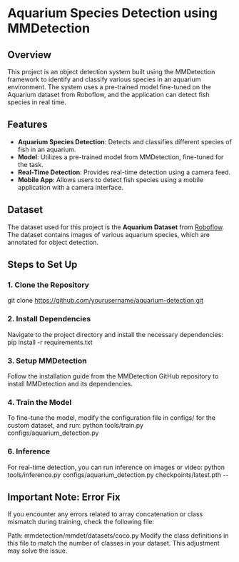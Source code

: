 # Aquarium Species Detection using MMDetection

## Overview
This project is an object detection system built using the MMDetection framework to identify and classify various species in an aquarium environment. The system uses a pre-trained model fine-tuned on the Aquarium dataset from Roboflow, and the application can detect fish species in real time.

## Features
- **Aquarium Species Detection**: Detects and classifies different species of fish in an aquarium.
- **Model**: Utilizes a pre-trained model from MMDetection, fine-tuned for the task.
- **Real-Time Detection**: Provides real-time detection using a camera feed.
- **Mobile App**: Allows users to detect fish species using a mobile application with a camera interface.

## Dataset
The dataset used for this project is the **Aquarium Dataset** from [Roboflow](https://roboflow.com). The dataset contains images of various aquarium species, which are annotated for object detection.

## Steps to Set Up

### 1. Clone the Repository
git clone https://github.com/yourusername/aquarium-detection.git
### 2. Install Dependencies
Navigate to the project directory and install the necessary dependencies:
pip install -r requirements.txt
### 3. Setup MMDetection
Follow the installation guide from the MMDetection GitHub repository to install MMDetection and its dependencies.
### 4. Train the Model
To fine-tune the model, modify the configuration file in configs/ for the custom dataset, and run:
python tools/train.py configs/aquarium_detection.py
### 6. Inference
For real-time detection, you can run inference on images or video:
python tools/inference.py configs/aquarium_detection.py checkpoints/latest.pth --


## Important Note: Error Fix
If you encounter any errors related to array concatenation or class mismatch during training, check the following file:

Path: mmdetection/mmdet/datasets/coco.py
Modify the class definitions in this file to match the number of classes in your dataset. This adjustment may solve the issue.
